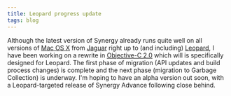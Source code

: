 ```yaml
---
title: Leopard progress update
tags: blog
---
```


Although the latest version of Synergy already runs quite well on all versions of [Mac OS X](http://www.wincent.com/wiki/Mac%20OS%20X) from [Jaguar](http://www.wincent.com/wiki/Jaguar) right up to (and including) [Leopard](http://www.wincent.com/wiki/Leopard), I have been working on a rewrite in [Objective-C 2.0](http://www.wincent.com/wiki/Objective-C%202.0) which will is specifically designed for Leopard. The first phase of migration (API updates and build process changes) is complete and the next phase (migration to Garbage Collection) is underway. I'm hoping to have an alpha version out soon, with a Leopard-targeted release of Synergy Advance following close behind.
